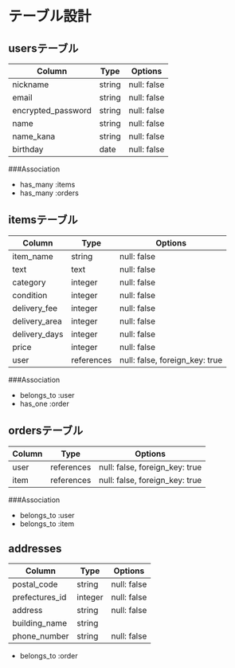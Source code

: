# テーブル設計

## usersテーブル

| Column            |  Type     | Options      |
| ----------------  | --------- | -----------  |
| nickname          | string    | null: false  |
| email             | string    | null: false  |
| encrypted_password| string    | null: false  |
| name              | string    | null: false  |
| name_kana         | string    | null: false  |
| birthday          | date      | null: false  |

###Association

- has_many :items
- has_many :orders

## itemsテーブル

| Column            |  Type     | Options      |
| ----------------  | --------- | -----------  |
| item_name         | string    | null: false  |
| text              | text      | null: false  |
| category          | integer   | null: false  |
| condition         | integer   | null: false  |
| delivery_fee      | integer   | null: false  |
| delivery_area     | integer   | null: false  |
| delivery_days     | integer   | null: false  |
| price             | integer   | null: false  |
| user              | references| null: false, foreign_key: true  |

###Association

- belongs_to :user
- has_one :order

## ordersテーブル

| Column            |  Type     | Options      |
| ----------------  | --------- | -----------  |
| user              | references| null: false, foreign_key: true  |
| item              | references| null: false, foreign_key: true  |

###Association

- belongs_to :user
- belongs_to :item

## addresses

| Column            |  Type     | Options      |
| ----------------  | --------- | -----------  |
| postal_code       | string    | null: false  |
| prefectures_id    | integer   | null: false  |
| address           | string    | null: false  |
| building_name     | string    |              |
| phone_number      | string    | null: false  |

- belongs_to :order

